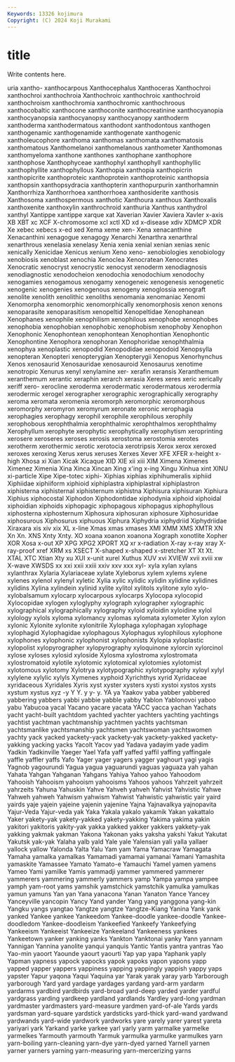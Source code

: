 ```yaml
---
Keywords: 13326 kojimura
Copyright: (C) 2024 Koji Murakami
---
```


# title

Write contents here.



uria xantho- xanthocarpous Xanthocephalus Xanthoceras Xanthochroi xanthochroi xanthochroia Xanthochroic
xanthochroic xanthochroid xanthochroism xanthochromia xanthochromic xanthochroous xanthocobaltic xanthocone xanthoconite xanthocreatinine
xanthocyanopia xanthocyanopsia xanthocyanopsy xanthocyanopy xanthoderm xanthoderma xanthodermatous xanthodont xanthodontous xanthogen
xanthogenamic xanthogenamide xanthogenate xanthogenic xantholeucophore xanthoma xanthomas xanthomata xanthomatosis xanthomatous
Xanthomelanoi xanthomelanous xanthometer Xanthomonas xanthomyeloma xanthone xanthones xanthophane xanthophore xanthophose
Xanthophyceae xanthophyl xanthophyll xanthophyllic xanthophyllite xanthophyllous Xanthopia xanthopia xanthopicrin xanthopicrite
xanthoproteic xanthoprotein xanthoproteinic xanthopsia xanthopsin xanthopsydracia xanthopterin xanthopurpurin xanthorhamnin Xanthorrhiza
Xanthorrhoea xanthorrhoea xanthosiderite xanthosis Xanthosoma xanthospermous xanthotic Xanthoura xanthous Xanthoxalis
xanthoxenite xanthoxylin xanthrochroid xanthuria Xanthus xanthydrol xanthyl Xantippe xantippe xarque
xat Xaverian Xavier Xaviera Xavler x-axis XB XBT xc XCF
X-chromosome xcl xctl XD xd x-disease xdiv XDMCP XDR Xe
xebec xebecs x-ed xed Xema xeme xen- Xena xenacanthine Xenacanthini
xenagogue xenagogy Xenarchi Xenarthra xenarthral xenarthrous xenelasia xenelasy Xenia xenia
xenial xenian xenias xenic xenically Xenicidae Xenicus xenium Xeno xeno-
xenobiologies xenobiology xenobiosis xenoblast xenochia Xenoclea Xenocratean Xenocrates Xenocratic xenocryst
xenocrystic xenocyst xenoderm xenodiagnosis xenodiagnostic xenodocheion xenodochia xenodochium xenodochy xenogamies
xenogamous xenogamy xenogeneic xenogenesis xenogenetic xenogenic xenogenies xenogenous xenogeny xenoglossia
xenograft xenolite xenolith xenolithic xenoliths xenomania xenomaniac Xenomi Xenomorpha xenomorphic
xenomorphically xenomorphosis xenon xenons xenoparasite xenoparasitism xenopeltid Xenopeltidae Xenophanean Xenophanes
xenophile xenophilism xenophilous xenophobe xenophobes xenophobia xenophobian xenophobic xenophobism xenophoby
Xenophon Xenophonic Xenophontean xenophontean Xenophontian Xenophontic Xenophontine Xenophora xenophoran Xenophoridae
xenophthalmia xenophya xenoplastic xenopodid Xenopodidae xenopodoid Xenopsylla xenopteran Xenopteri xenopterygian
Xenopterygii Xenopus Xenorhynchus Xenos xenosaurid Xenosauridae xenosauroid Xenosaurus xenotime xenotropic
Xenurus xenyl xenylamine xer- xerafin xeransis Xeranthemum xeranthemum xerantic xeraphin
xerarch xerasia Xeres xeres xeric xerically xeriff xero- xerocline xeroderma
xerodermatic xerodermatous xerodermia xerodermic xerogel xerographer xerographic xerographically xerography xeroma
xeromata xeromenia xeromorph xeromorphic xeromorphous xeromorphy xeromyron xeromyrum xeronate xeronic
xerophagia xerophagies xerophagy xerophil xerophile xerophilous xerophily xerophobous xerophthalmia xerophthalmic
xerophthalmos xerophthalmy Xerophyllum xerophyte xerophytic xerophytically xerophytism xeroprinting xerosere xeroseres
xeroses xerosis xerostoma xerostomia xerotes xerotherm xerothermic xerotic xerotocia xerotripsis
Xerox xerox xeroxed xeroxes xeroxing Xerus xerus xeruses Xerxes Xever
XFE XFER x-height x-high Xhosa xi Xian Xicak Xicaque XID
XIE xii xiii XIM Ximena Ximenes Ximenez Ximenia Xina Xinca
Xincan Xing x'ing x-ing Xingu Xinhua xint XINU xi-particle Xipe
Xipe-totec xiphi- Xiphias xiphias xiphihumeralis xiphiid Xiphiidae xiphiiform xiphioid xiphiplastra
xiphiplastral xiphiplastron xiphisterna xiphisternal xiphisternum xiphistna Xiphisura xiphisuran Xiphiura Xiphius
xiphocostal Xiphodon Xiphodontidae xiphodynia xiphoid xiphoidal xiphoidian xiphoids xiphopagic xiphopagous
xiphopagus xiphophyllous xiphosterna xiphosternum Xiphosura xiphosuran xiphosure Xiphosuridae xiphosurous Xiphosurus
xiphuous Xiphura Xiphydria xiphydriid Xiphydriidae Xiraxara xis xiv xix XL
x-line Xmas xmas xmases XMI XMM XMS XMTR XN Xn
Xn. XNS Xnty Xnty. XO xoana xoanon xoanona Xograph xonotlite
Xopher XOR Xosa x-out XP XPG XPG2 XPORT XQ xr
x-radiation X-ray x-ray xray X-ray-proof xref XRM xs XSECT X-shaped
x-shaped x-stretcher XT Xt Xt. XTAL XTC Xtian Xty xu
XUI x-unit xurel Xuthus XUV xvi XVIEW xvii xviii xw
X-wave XWSDS xx xxi xxii xxiii xxiv xxv xxx xyl-
xyla xylan xylans xylanthrax Xylaria Xylariaceae xylate Xyleborus xylem xylems
xylene xylenes xylenol xylenyl xyletic Xylia xylic xylidic xylidin xylidine
xylidines xylidins Xylina xylindein xylinid xylite xylitol xylitols xylitone xylo
xylo- xylobalsamum xylocarp xylocarpous xylocarps Xylocopa xylocopid Xylocopidae xylogen xyloglyphy
xylograph xylographer xylographic xylographical xylographically xylography xyloid xyloidin xyloidine xylol
xylology xylols xyloma xylomancy xylomas xylomata xylometer Xylon xylon xylonic
Xylonite xylonite xylonitrile Xylophaga xylophagan xylophage xylophagid Xylophagidae xylophagous Xylophagus
xylophilous xylophone xylophones xylophonic xylophonist xylophonists Xylopia xyloplastic xylopolist xylopyrographer
xylopyrography xyloquinone xylorcin xylorcinol xylose xyloses xylosid xyloside Xylosma xylostroma
xylostromata xylostromatoid xylotile xylotomic xylotomical xylotomies xylotomist xylotomous xylotomy Xylotrya
xylotypographic xylotypography xyloyl xylyl xylylene xylylic xylyls Xymenes xyphoid Xyrichthys
xyrid Xyridaceae xyridaceous Xyridales Xyris xyst xyster xysters xysti xystoi
xystos xysts xystum xystus xyz -y Y Y. y y-
y. YA ya Yaakov yaba yabber yabbered yabbering yabbers yabbi
yabbie yabble yabby Yablon Yablonovoi yaboo yabu Yabucoa yacal Yacano
yacare yacata YACC yacca yachan Yachats yacht yacht-built yachtdom yachted
yachter yachters yachting yachtings yachtist yachtman yachtmanship yachtmen yachts yachtsman
yachtsmanlike yachtsmanship yachtsmen yachtswoman yachtswomen yachty yack yacked yackety-yack yackety-yak
yackety-yakked yackety-yakking yacking yacks Yacolt Yacov yad Yadava yadayim yade
yadim Yadkin Yadkinville Yaeger Yael Yafa yaff yaffed yaffil yaffing
yaffingale yaffle yaffler yaffs Yafo Yager yager yagers yagger yaghourt
yagi yagis Yagnob yagourundi Yagua yagua yaguarundi yaguas yaguaza yah
yahan Yahata Yahgan Yahganan Yahgans Yahiya Yahoo yahoo Yahoodom Yahooish
Yahooism yahooism yahooisms Yahoos yahoos Yahrzeit yahrzeit yahrzeits Yahuna Yahuskin
Yahve Yahveh yahveh Yahvist Yahvistic Yahwe Yahweh yahweh Yahwism yahwism
Yahwist Yahwistic yahwistic yair yaird yairds yaje yajein yajeine yajenin
yajenine Yajna Yajnavalkya yajnopavita Yajur-Veda Yajur-veda yak Yaka Yakala yakalo
yakamik Yakan yakattalo Yaker yakety-yak yakety-yakked yakety-yakking Yakima yakima yakin
yakitori yakitoris yakity-yak yakka yakked yakker yakkers yakkety-yak yakking yakmak
yakman Yakona Yakonan yaks yaksha yakshi Yakut Yakutat Yakutsk yak-yak
Yalaha yalb yald Yale yale Yalensian yali yalla yallaer yallock
yallow Yalonda Yalta Yalu Yam yam Yama Yamacraw Yamagata Yamaha
yamalka yamalkas Yamamadi yamamai yamanai Yamani Yamashita yamaskite Yamassee Yamato
Yamato-e Yamauchi Yamel yamen yamens Yameo Yami yamilke Yamis yammadji
yammer yammered yammerer yammerers yammering yammerly yammers yamp Yampa yampa
yampee yamph yam-root yams yamshik yamstchick yamstchik yamulka yamulkas yamun
yamuns Yan yan Yana yanacona Yanan Yanaton Yance Yancey Yanceyville
yancopin Yancy Yand yander Yang yang yanggona yang-kin Yangku yangs
yangtao Yangtze yangtze Yangtze-Kiang Yanina Yank yank yanked Yankee yankee
Yankeedom Yankee-doodle yankee-doodle Yankee-doodledom Yankee-doodleism Yankeefied Yankeefy Yankeefying Yankeeism Yankeeist
Yankeeize Yankeeland Yankeeness yankees Yankeetown yanker yanking yanks Yankton Yanktonai
yanky Yann yannam Yannigan Yannina yanolite yanqui yanquis Yantic Yantis
yantra yantras Yao Yao-min yaoort Yaounde yaourt yaourti Yap yap
yapa Yaphank yaply Yapman yapness yapock yapocks yapok yapoks yapon
yapons yapp yapped yapper yappers yappiness yapping yappingly yappish yappy
yaps yapster Yapur yaqona Yaqui Yaquina yar Yarak yarak yaray
yarb Yarborough yarborough Yard yard yardage yardages yardang yard-arm yardarm
yardarms yardbird yardbirds yard-broad yard-deep yarded yarder yardful yardgrass yarding
yardkeep yardland yardlands Yardley yard-long yardman yardmaster yardmasters yard-measure yardmen
yard-of-ale Yards yards yardsman yard-square yardstick yardsticks yard-thick yard-wand yardwand
yardwands yard-wide yardwork yardworks yare yarely yarer yarest yareta yariyari
yark Yarkand yarke yarkee yarl yarly yarm yarmalke yarmelke yarmelkes
Yarmouth yarmouth Yarmuk yarmulka yarmulke yarmulkes yarn yarn-boiling yarn-cleaning yarn-dye
yarn-dyed yarned Yarnell yarnen yarner yarners yarning yarn-measuring yarn-mercerizing yarns
